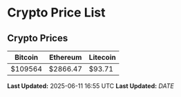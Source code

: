 # Crypto Price List

## Crypto Prices
| Bitcoin | Ethereum | Litecoin |
| ------- | -------- | -------- |
| $109564 | $2866.47 | $93.71 |
**Last Updated:** 2025-06-11 16:55 UTC
**Last Updated:** $DATE$
